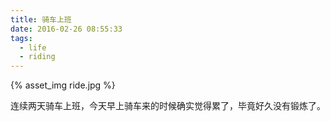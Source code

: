 ```yaml
---
title: 骑车上班
date: 2016-02-26 08:55:33
tags:
  - life
  - riding
---
```


{% asset_img ride.jpg %}

连续两天骑车上班，今天早上骑车来的时候确实觉得累了，毕竟好久没有锻炼了。
